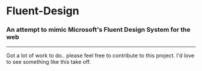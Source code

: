# Fluent-Design
### An attempt to mimic Microsoft's Fluent Design System for the web

-----

Got a lot of work to do.. please feel free to contribute to this project. I'd love to see something like this take off.
